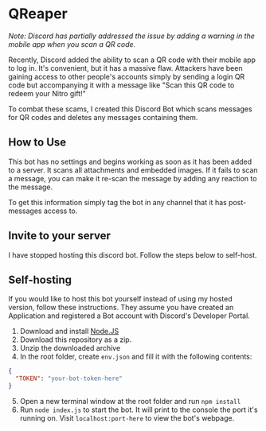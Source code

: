 # QReaper
*Note: Discord has partially addressed the issue by adding a warning in the mobile app when you scan a QR code.*

Recently, Discord added the ability to scan a QR code with their mobile app to log in. 
It's convenient, but it has a massive flaw. Attackers have been gaining access to other people's accounts simply by
sending a login QR code but accompanying it with a message like "Scan this QR code to
redeem your Nitro gift!"

To combat these scams, I created this Discord Bot which scans messages for QR codes and deletes any messages containing them.

## How to Use
This bot has no settings and begins working as soon as it has been added to a server. It scans all attachments and embedded images.
If it fails to scan a message, you can make it re-scan the message by adding any reaction to the message.

To get this information simply tag the bot in any channel that it has post-messages access to. 

## Invite to your server
I have stopped hosting this discord bot. Follow the steps below to self-host.

## Self-hosting
If you would like to host this bot yourself instead of using my hosted version, follow these instructions. 
They assume you have created an Application and registered a Bot account with Discord's Developer Portal. 
1. Download and install [Node.JS](https://nodejs.org/en/)
2. Download this repository as a zip.
3. Unzip the downloaded archive
4. In the root folder, create `env.json` and fill it with the following contents: 
```json
{
  "TOKEN": "your-bot-token-here"
}
```
5. Open a new terminal window at the root folder and run `npm install`
6. Run `node index.js` to start the bot. It will print to the console the port it's running on. Visit `localhost:port-here` to view the bot's webpage.

